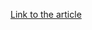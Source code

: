 [Link to the article](https://www.cisa.gov/news-events/alerts/2024/12/12/cisa-releases-ten-industrial-control-systems-advisories)
